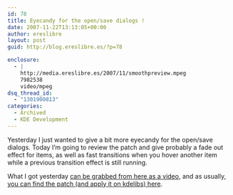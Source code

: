 ```yaml
---
id: 78
title: Eyecandy for the open/save dialogs !
date: 2007-11-22T13:13:05+00:00
author: ereslibre
layout: post
guid: http://blog.ereslibre.es/?p=78

enclosure:
  - |
    http://media.ereslibre.es/2007/11/smoothpreview.mpeg
    7982538
    video/mpeg
dsq_thread_id:
  - "1301900813"
categories:
  - Archived
  - KDE Development
---
```

Yesterday I just wanted to give a bit more eyecandy for the open/save dialogs. Today I&#8217;m going to review the patch and give probably a fade out effect for items, as well as fast transitions when you hover another item while a previous transition effect is still running.

What I got yesterday <a href="http://media.ereslibre.es/2007/11/smoothpreview.mpeg" target="_blank">can be grabbed from here as a video</a>, and as usually, <a href="http://media.ereslibre.es/2007/11/smoothPreview.diff" target="_blank">you can find the patch (and apply it on kdelibs) here</a>.
